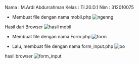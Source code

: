 Nama    : M.Ardi Abdurrahman
Kelas   : TI.20.D.1
Nim     : 312010075


- Membuat file dengan nama mobil.php
![ngenng](https://user-images.githubusercontent.com/101852867/171625413-1f431b01-4f1c-4514-8055-b93eb780a440.png)


Hasil dari Browser
![hasil mobil](https://user-images.githubusercontent.com/101852867/171624956-9e2c997e-097f-4a38-93cd-2f8e292de3af.png)

- Membuat file dengan nama Form.php
![form](https://user-images.githubusercontent.com/101852867/171625087-8ad6c0c6-8510-4f47-a66c-b6b42d83989a.png)

- Lalu, membuat file dengan nama form_input.php
![oo](https://user-images.githubusercontent.com/101852867/171625226-f7344c6e-92b7-44c4-bc71-b12b285d79bd.png)

hasil browser 
![form_input](https://user-images.githubusercontent.com/101852867/171625252-c8ad4f85-56f4-48f0-8dcb-cc188b807dce.png)
